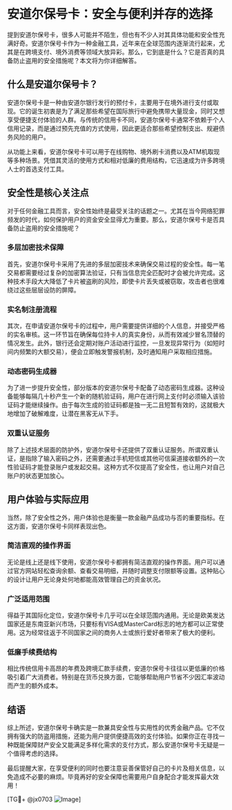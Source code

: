 # 安道尔保号卡：安全与便利并存的选择

提到安道尔保号卡，很多人可能并不陌生，但也有不少人对其具体功能和安全性充满好奇。安道尔保号卡作为一种金融工具，近年来在全球范围内逐渐流行起来，尤其是在跨境支付、境外消费等领域大放异彩。那么，它到底是什么？它是否真的具备防止盗用的安全措施呢？本文将为你详细解答。

## 什么是安道尔保号卡？

安道尔保号卡是一种由安道尔银行发行的预付卡，主要用于在境外进行支付或取现。它的诞生初衷是为了满足那些希望在国际旅行中避免携带大量现金，同时又想享受便捷支付体验的人群。与传统的信用卡不同，安道尔保号卡通常不依赖于个人信用记录，而是通过预先充值的方式使用，因此更适合那些希望控制支出、规避债务风险的用户。

从功能上来看，安道尔保号卡可以用于在线购物、境外刷卡消费以及ATM机取现等多种场景。凭借其灵活的使用方式和相对低廉的费用结构，它迅速成为许多跨境人士的首选支付工具。

## 安全性是核心关注点

对于任何金融工具而言，安全性始终是最受关注的话题之一。尤其在当今网络犯罪频发的时代，如何保护用户的资金安全显得尤为重要。那么，安道尔保号卡是否具备防止盗用的安全措施呢？

### 多层加密技术保障

首先，安道尔保号卡采用了先进的多层加密技术来确保交易过程的安全性。每一笔交易都需要经过复杂的加密算法验证，只有当信息完全匹配时才会被允许完成。这种技术手段大大降低了卡片被盗刷的风险，即使卡片丢失或被窃取，攻击者也很难绕过这些层层设防的屏障。

### 实名制注册流程

其次，在申请安道尔保号卡的过程中，用户需要提供详细的个人信息，并接受严格的实名审核。这一环节旨在确保每位持卡人的真实身份，从而有效减少冒名顶替的情况发生。此外，银行还会定期对账户活动进行监控，一旦发现异常行为（如短时间内频繁的大额交易），便会立即触发警报机制，及时通知用户采取相应措施。

### 动态密码生成器

为了进一步提升安全性，部分版本的安道尔保号卡配备了动态密码生成器。这种设备能够每隔几十秒产生一个新的随机验证码，用户在进行网上支付时必须输入该验证码才能继续操作。由于每次生成的验证码都是独一无二且短暂有效的，这就极大地增加了破解难度，让潜在黑客无从下手。

### 双重认证服务

除了上述技术层面的防护外，安道尔保号卡还提供了双重认证服务。所谓双重认证，是指除了输入密码之外，还需要通过手机短信或其他可信渠道接收额外的一次性验证码才能登录账户或发起交易。这种方式不仅提高了安全性，也让用户对自己账户的状态更加放心。

## 用户体验与实际应用

当然，除了安全性之外，用户体验也是衡量一款金融产品成功与否的重要指标。在这方面，安道尔保号卡同样表现出色。

### 简洁直观的操作界面

无论是线上还是线下使用，安道尔保号卡都拥有简洁直观的操作界面。用户可以通过官方网站轻松查询余额、查看交易明细，并随时调整支付限额等设置。这种贴心的设计让用户无论身处何地都能高效管理自己的资金状况。

### 广泛适用范围

得益于其国际化定位，安道尔保号卡几乎可以在全球范围内通用。无论是欧美发达国家还是东南亚新兴市场，只要标有VISA或MasterCard标志的地方都可以正常使用。这为经常往返于不同国家之间的商务人士或旅行爱好者带来了极大的便利。

### 低廉手续费结构

相比传统信用卡高昂的年费及跨境汇款手续费，安道尔保号卡往往以更低廉的价格吸引着广大消费者。特别是在货币兑换方面，它能够帮助用户节省不少因汇率波动而产生的额外成本。

## 结语

综上所述，安道尔保号卡确实是一款兼具安全性与实用性的优秀金融产品。它不仅拥有强大的防盗用措施，还能为用户提供便捷高效的支付体验。如果你正在寻找一种既能保障财产安全又能满足多样化需求的支付方式，那么安道尔保号卡无疑是一个值得考虑的选择。

最后提醒大家，在享受便利的同时也要注意妥善保管好自己的卡片及相关信息，以免造成不必要的麻烦。毕竟再好的安全保障也需要用户自身配合才能发挥最大效用！

[TG💪+ @jx0703 ![Image](https://github.com/user-attachments/assets/dbca1d08-cadb-493c-b0ec-ad6f7a83f270)]